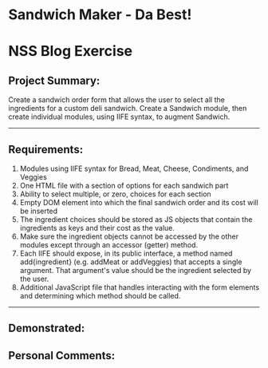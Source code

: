 # Sandwich Maker - Da Best!

# NSS Blog Exercise
<!-- 
![Splashpage](https://raw.githubusercontent. goes here) -->

## Project Summary:
Create a sandwich order form that allows the user to select all the ingredients for a custom deli sandwich. Create a Sandwich module, then create individual modules, using IIFE syntax, to augment Sandwich.

<hr>

## Requirements:
1. Modules using IIFE syntax for Bread, Meat, Cheese, Condiments, and Veggies
1. One HTML file with a section of options for each sandwich part
1. Ability to select multiple, or zero, choices for each section
1. Empty DOM element into which the final sandwich order and its cost will be inserted
1. The ingredient choices should be stored as JS objects that contain the ingredients as keys and their cost as the value.
1. Make sure the ingredient objects cannot be accessed by the other modules except through an accessor (getter) method.
1. Each IIFE should expose, in its public interface, a method named add{ingredient} (e.g. addMeat or addVeggies) that accepts a single argument. That argument's value should be the ingredient selected by the user.
1. Additional JavaScript file that handles interacting with the form elements and determining which method should be called.


<hr>

## Demonstrated:
<!--  - Various font-stacks with links
 - **CSS** border styling and radius
 - **Github** proficiency :shipit:
 - **Bash** navigation and **Terminal** commands
 - Basic **HTML** structure and spacing
 - **Markdown** for project readme files
 - Witty pun skills :muscle: -->

## Personal Comments:

<!-- This project was mostly about me remembering basic **HTML** and **CSS** from my childhood Myspace days. It was *particularly* satisfying to realize proficiency in **Github** and use the **Terminal** to accomplish everything. -->